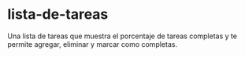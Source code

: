 # lista-de-tareas
Una lista de tareas que muestra el porcentaje de tareas completas y te permite agregar, eliminar y marcar como completas.
